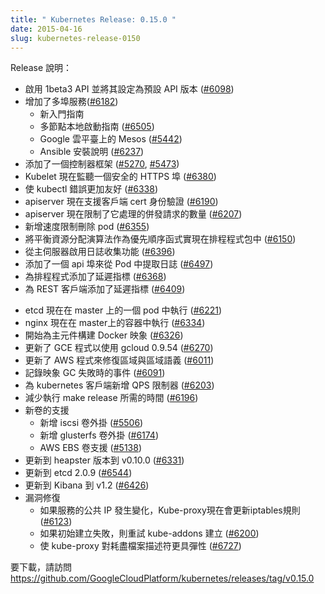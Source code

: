 ```yaml
---
title: " Kubernetes Release: 0.15.0 "
date: 2015-04-16
slug: kubernetes-release-0150
---
```


<!--
Release Notes:
-->

Release 說明：

<!--

* Enables v1beta3 API and sets it to the default API version ([#6098][1])
* Added multi-port Services ([#6182][2])
    * New Getting Started Guides
    * Multi-node local startup guide ([#6505][3])
    * Mesos on Google Cloud Platform ([#5442][4])
    * Ansible Setup instructions ([#6237][5])
* Added a controller framework ([#5270][6], [#5473][7])
* The Kubelet now listens on a secure HTTPS port ([#6380][8])
* Made kubectl errors more user-friendly ([#6338][9])
* The apiserver now supports client cert authentication ([#6190][10])
* The apiserver now limits the number of concurrent requests it processes ([#6207][11])
* Added rate limiting to pod deleting ([#6355][12])
* Implement Balanced Resource Allocation algorithm as a PriorityFunction in scheduler package ([#6150][13])
* Enabled log collection from master ([#6396][14])
* Added an api endpoint to pull logs from Pods ([#6497][15])
* Added latency metrics to scheduler ([#6368][16])
* Added latency metrics to REST client ([#6409][17])

-->

* 啟用 1beta3 API 並將其設定為預設 API 版本 ([#6098][1])
* 增加了多埠服務([#6182][2])
    * 新入門指南
    * 多節點本地啟動指南 ([#6505][3])
    * Google 雲平臺上的 Mesos ([#5442][4])
    * Ansible 安裝說明 ([#6237][5])
* 添加了一個控制器框架 ([#5270][6], [#5473][7])
* Kubelet 現在監聽一個安全的 HTTPS 埠 ([#6380][8])
* 使 kubectl 錯誤更加友好 ([#6338][9])
* apiserver 現在支援客戶端 cert 身份驗證 ([#6190][10])
* apiserver 現在限制了它處理的併發請求的數量 ([#6207][11])
* 新增速度限制刪除 pod ([#6355][12])
* 將平衡資源分配演算法作為優先順序函式實現在排程程式包中 ([#6150][13])
* 從主伺服器啟用日誌收集功能 ([#6396][14])
* 添加了一個 api 埠來從 Pod 中提取日誌 ([#6497][15])
* 為排程程式添加了延遲指標 ([#6368][16])
* 為 REST 客戶端添加了延遲指標 ([#6409][17])

<!--

* etcd now runs in a pod on the master ([#6221][18])
* nginx now runs in a container on the master ([#6334][19])
* Began creating Docker images for master components ([#6326][20])
* Updated GCE provider to work with gcloud 0.9.54 ([#6270][21])
* Updated AWS provider to fix Region vs Zone semantics ([#6011][22])
* Record event when image GC fails ([#6091][23])
* Add a QPS limiter to the kubernetes client ([#6203][24])
* Decrease the time it takes to run make release ([#6196][25])
* New volume support
    * Added iscsi volume plugin ([#5506][26])
    * Added glusterfs volume plugin ([#6174][27])
    * AWS EBS volume support ([#5138][28])
* Updated to heapster version to v0.10.0 ([#6331][29])
* Updated to etcd 2.0.9 ([#6544][30])
* Updated to Kibana to v1.2 ([#6426][31])
* Bug Fixes
    * Kube-proxy now updates iptables rules if a service's public IPs change ([#6123][32])
    * Retry kube-addons creation if the initial creation fails ([#6200][33])
    * Make kube-proxy more resiliant to running out of file descriptors ([#6727][34])

-->

* etcd 現在在 master 上的一個 pod 中執行 ([#6221][18])
* nginx 現在在 master上的容器中執行 ([#6334][19])
* 開始為主元件構建 Docker 映象 ([#6326][20])
* 更新了 GCE 程式以使用 gcloud 0.9.54 ([#6270][21])
* 更新了 AWS 程式來修復區域與區域語義 ([#6011][22])
* 記錄映象 GC 失敗時的事件 ([#6091][23])
* 為 kubernetes 客戶端新增 QPS 限制器 ([#6203][24])
* 減少執行 make release 所需的時間 ([#6196][25])
* 新卷的支援
    * 新增 iscsi 卷外掛 ([#5506][26])
    * 新增 glusterfs 卷外掛 ([#6174][27])
    * AWS EBS 卷支援 ([#5138][28])
* 更新到 heapster 版本到 v0.10.0 ([#6331][29])
* 更新到 etcd 2.0.9 ([#6544][30])
* 更新到 Kibana 到 v1.2 ([#6426][31])
* 漏洞修復
    * 如果服務的公共 IP 發生變化，Kube-proxy現在會更新iptables規則 ([#6123][32])
    * 如果初始建立失敗，則重試 kube-addons 建立 ([#6200][33])
    * 使 kube-proxy 對耗盡檔案描述符更具彈性 ([#6727][34])

<!--
To download, please visit https://github.com/GoogleCloudPlatform/kubernetes/releases/tag/v0.15.0
-->
要下載，請訪問 https://github.com/GoogleCloudPlatform/kubernetes/releases/tag/v0.15.0

<!--
[1]: https://github.com/GoogleCloudPlatform/kubernetes/pull/6098 "Enabling v1beta3 api version by default in master"
[2]: https://github.com/GoogleCloudPlatform/kubernetes/pull/6182 "Implement multi-port Services"
[3]: https://github.com/GoogleCloudPlatform/kubernetes/pull/6505 "Docker multi-node"
[4]: https://github.com/GoogleCloudPlatform/kubernetes/pull/5442 "Getting started guide for Mesos on Google Cloud Platform"
[5]: https://github.com/GoogleCloudPlatform/kubernetes/pull/6237 "example ansible setup repo"
[6]: https://github.com/GoogleCloudPlatform/kubernetes/pull/5270 "Controller framework"
[7]: https://github.com/GoogleCloudPlatform/kubernetes/pull/5473 "Add DeltaFIFO (a controller framework piece)"
[8]: https://github.com/GoogleCloudPlatform/kubernetes/pull/6380 "Configure the kubelet to use HTTPS (take 2)"
[9]: https://github.com/GoogleCloudPlatform/kubernetes/pull/6338 "Return a typed error for config validation, and make errors simple"
[10]: https://github.com/GoogleCloudPlatform/kubernetes/pull/6190 "Add client cert authentication"
[11]: https://github.com/GoogleCloudPlatform/kubernetes/pull/6207 "Add a limit to the number of in-flight requests that a server processes."
[12]: https://github.com/GoogleCloudPlatform/kubernetes/pull/6355 "Added rate limiting to pod deleting"
[13]: https://github.com/GoogleCloudPlatform/kubernetes/pull/6150 "Implement Balanced Resource Allocation (BRA) algorithm as a PriorityFunction in scheduler package."
[14]: https://github.com/GoogleCloudPlatform/kubernetes/pull/6396 "Enable log collection from master."
[15]: https://github.com/GoogleCloudPlatform/kubernetes/pull/6497 "Pod log subresource"
[16]: https://github.com/GoogleCloudPlatform/kubernetes/pull/6368 "Add basic latency metrics to scheduler."
[17]: https://github.com/GoogleCloudPlatform/kubernetes/pull/6409 "Add latency metrics to REST client"
[18]: https://github.com/GoogleCloudPlatform/kubernetes/pull/6221 "Run etcd 2.0.5 in a pod"
[19]: https://github.com/GoogleCloudPlatform/kubernetes/pull/6334 "Add an nginx docker image for use on the master."
[20]: https://github.com/GoogleCloudPlatform/kubernetes/pull/6326 "Create Docker images for master components "
[21]: https://github.com/GoogleCloudPlatform/kubernetes/pull/6270 "Updates for gcloud 0.9.54"
-->
[1]: https://github.com/GoogleCloudPlatform/kubernetes/pull/6098 "在 master 中預設啟用 v1beta3 api 版本"
[2]: https://github.com/GoogleCloudPlatform/kubernetes/pull/6182 "實現多埠服務"
[3]: https://github.com/GoogleCloudPlatform/kubernetes/pull/6505 "Docker 多節點"
[4]: https://github.com/GoogleCloudPlatform/kubernetes/pull/5442 "谷歌雲平臺上 Mesos 入門指南"
[5]: https://github.com/GoogleCloudPlatform/kubernetes/pull/6237 "示例 ansible 設定倉庫"
[6]: https://github.com/GoogleCloudPlatform/kubernetes/pull/5270 "控制器框架"
[7]: https://github.com/GoogleCloudPlatform/kubernetes/pull/5473 "新增 DeltaFIFO（控制器框架塊）"
[8]: https://github.com/GoogleCloudPlatform/kubernetes/pull/6380 "將 kubelet 配置為使用 HTTPS (獲得 2)"
[9]: https://github.com/GoogleCloudPlatform/kubernetes/pull/6338 "返回用於配置驗證的型別化錯誤，並簡化錯誤"
[10]: https://github.com/GoogleCloudPlatform/kubernetes/pull/6190 "新增客戶端證書認證"
[11]: https://github.com/GoogleCloudPlatform/kubernetes/pull/6207 "為伺服器處理的正在執行的請求數量新增一個限制。"
[12]: https://github.com/GoogleCloudPlatform/kubernetes/pull/6355 "新增速度限制刪除 pod"
[13]: https://github.com/GoogleCloudPlatform/kubernetes/pull/6150 "將均衡資源分配演算法作為優先順序函式實現在排程程式包中。"
[14]: https://github.com/GoogleCloudPlatform/kubernetes/pull/6396 "啟用主伺服器收集日誌。"
[15]: https://github.com/GoogleCloudPlatform/kubernetes/pull/6497 "pod 子日誌資源"
[16]: https://github.com/GoogleCloudPlatform/kubernetes/pull/6368 "將基本延遲指標新增到排程程式。"
[17]: https://github.com/GoogleCloudPlatform/kubernetes/pull/6409 "向 REST 客戶端新增延遲指標"
[18]: https://github.com/GoogleCloudPlatform/kubernetes/pull/6221 "在 pod 中執行 etcd 2.0.5"
[19]: https://github.com/GoogleCloudPlatform/kubernetes/pull/6334 "新增一個 nginx docker 映象用於主程式。"
[20]: https://github.com/GoogleCloudPlatform/kubernetes/pull/6326 "為主元件建立 Docker 映象"
[21]: https://github.com/GoogleCloudPlatform/kubernetes/pull/6270 "gcloud 0.9.54 的更新"

<!--
[22]: https://github.com/GoogleCloudPlatform/kubernetes/pull/6011 "Fix AWS region vs zone"
[23]: https://github.com/GoogleCloudPlatform/kubernetes/pull/6091 "Record event when image GC fails."
[24]: https://github.com/GoogleCloudPlatform/kubernetes/pull/6203 "Add a QPS limiter to the kubernetes client."
[25]: https://github.com/GoogleCloudPlatform/kubernetes/pull/6196 "Parallelize architectures in both the building and packaging phases of `make release`"
[26]: https://github.com/GoogleCloudPlatform/kubernetes/pull/5506 "add iscsi volume plugin"
[27]: https://github.com/GoogleCloudPlatform/kubernetes/pull/6174 "implement glusterfs volume plugin"
[28]: https://github.com/GoogleCloudPlatform/kubernetes/pull/5138 "AWS EBS volume support"
[29]: https://github.com/GoogleCloudPlatform/kubernetes/pull/6331 "Update heapster version to v0.10.0"
[30]: https://github.com/GoogleCloudPlatform/kubernetes/pull/6544 "Build etcd image (version 2.0.9), and upgrade kubernetes cluster to the new version"
[31]: https://github.com/GoogleCloudPlatform/kubernetes/pull/6426 "Update Kibana to v1.2 which paramaterizes location of Elasticsearch"
[32]: https://github.com/GoogleCloudPlatform/kubernetes/pull/6123 "Fix bug in kube-proxy of not updating iptables rules if a service's public IPs change"
[33]: https://github.com/GoogleCloudPlatform/kubernetes/pull/6200 "Retry kube-addons creation if kube-addons creation fails."
[34]: https://github.com/GoogleCloudPlatform/kubernetes/pull/6727 "pkg/proxy: panic if run out of fd"
-->
[22]: https://github.com/GoogleCloudPlatform/kubernetes/pull/6011 "修復 AWS 區域 與 zone"
[23]: https://github.com/GoogleCloudPlatform/kubernetes/pull/6091 "記錄映象 GC 失敗時的事件。"
[24]: https://github.com/GoogleCloudPlatform/kubernetes/pull/6203 "向 kubernetes 客戶端新增 QPS 限制器。"
[25]: https://github.com/GoogleCloudPlatform/kubernetes/pull/6196 "在 `make release` 的構建和打包階段並行化架構"
[26]: https://github.com/GoogleCloudPlatform/kubernetes/pull/5506 "新增 iscsi 卷外掛"
[27]: https://github.com/GoogleCloudPlatform/kubernetes/pull/6174 "實現 glusterfs 卷外掛"
[28]: https://github.com/GoogleCloudPlatform/kubernetes/pull/5138 "AWS EBS 卷支援"
[29]: https://github.com/GoogleCloudPlatform/kubernetes/pull/6331 "將 heapster 版本更新到 v0.10.0"
[30]: https://github.com/GoogleCloudPlatform/kubernetes/pull/6544 "構建 etcd 映象(版本 2.0.9)，並將 kubernetes 叢集升級到新版本"
[31]: https://github.com/GoogleCloudPlatform/kubernetes/pull/6426 "更新 Kibana 到 v1.2，它對 Elasticsearch 的位置進行了引數化"
[32]: https://github.com/GoogleCloudPlatform/kubernetes/pull/6123 "修復了 kube-proxy 中的一個錯誤，如果一個服務的公共 ip 發生變化，它不會更新 iptables 規則"
[33]: https://github.com/GoogleCloudPlatform/kubernetes/pull/6200 "如果 kube-addons 建立失敗，請重試 kube-addons 建立。"
[34]: https://github.com/GoogleCloudPlatform/kubernetes/pull/6727 "pkg/proxy: fd 用完後引起恐慌"


